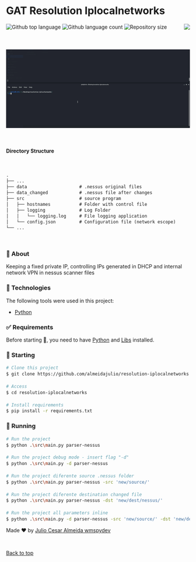 # GAT Resolution Iplocalnetworks
<a href src="https://gat.digital" target="_blank"><img align="right" height="70" src="https://www.gat.digital/wp-content/uploads/2021/05/logo-gat-padrao-negativo.png"></a>
<p align="left">
  <img alt="Github top language" src="https://img.shields.io/github/languages/top/almeidajulio/resolution-iplocalnetworks?color=56BEB8">

  <img alt="Github language count" src="https://img.shields.io/github/languages/count/almeidajulio/resolution-iplocalnetworks?color=56BEB8">

  <img alt="Repository size" src="https://img.shields.io/github/repo-size/almeidajulio/resolution-iplocalnetworks?color=56BEB8">
</p>
<br>
<br>
<div align="center" id="top"> 
  <img src="./.github/app.gif" alt="Resolution Iplocalnetworks" />

  &#xa0;
</div>

#### Directory Structure 
<br>

    .
    ├── ...
    ├── data                    # .nessus original files
    ├── data_changed            # .nessus file after changes
    ├── src                     # source program
    │   ├── hostnames           # Folder with control file
    │   ├── logging             # Log Folder
    │   │   └── logging.log     # File logging application
    │   └── config.json         # Configuration file (network escope)
    └── ...

<br>

### :dart: About ##

Keeping a fixed private IP,  controlling IPs generated in DHCP and internal network VPN in nessus scanner files

<!-- ## :sparkles: Features ##

:heavy_check_mark: Feature 1;\
:heavy_check_mark: Feature 2;\
:heavy_check_mark: Feature 3; -->

### :rocket: Technologies ##

The following tools were used in this project:

- [Python](https://www.python.org/)


### :white_check_mark: Requirements ##

Before starting :checkered_flag:, you need to have [Python](https://www.python.org/) and [Libs](https://pypi.org/) installed.



### :checkered_flag: Starting ##

```bash
# Clone this project
$ git clone https://github.com/almeidajulio/resolution-iplocalnetworks

# Access
$ cd resolution-iplocalnetworks

# Install requirements
$ pip install -r requirements.txt
```

### :running: Running ###

```bash
# Run the project
$ python .\src\main.py parser-nessus

# Run the project debug mode - insert flag "-d"
$ python .\src\main.py -d parser-nessus

# Run the project diferente source .nessus folder
$ python .\src\main.py parser-nessus -src 'new/source/'

# Run the project diferente destination changed file
$ python .\src\main.py parser-nessus -dst 'new/dest/nessus/'

# Run the project all parameters inline
$ python .\src\main.py -d parser-nessus -src 'new/source/' -dst 'new/dest/nessus/'
```


Made :heart: by <a href="https://github.com/almeidajulio" target="_blank">Julio Cesar Almeida </a> [wmspydev](https://github.com/wmspydev)

&#xa0;

<a href="#top">Back to top</a>
